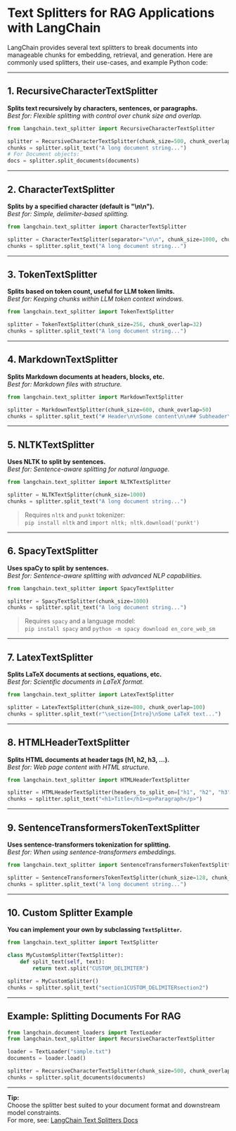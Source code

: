 # Text Splitters for RAG Applications with LangChain

LangChain provides several text splitters to break documents into manageable chunks for embedding, retrieval, and generation. Here are commonly used splitters, their use-cases, and example Python code:

---

## 1. RecursiveCharacterTextSplitter

**Splits text recursively by characters, sentences, or paragraphs.**  
*Best for: Flexible splitting with control over chunk size and overlap.*

```python
from langchain.text_splitter import RecursiveCharacterTextSplitter

splitter = RecursiveCharacterTextSplitter(chunk_size=500, chunk_overlap=50)
chunks = splitter.split_text("A long document string...")
# For Document objects:
docs = splitter.split_documents(documents)
```

---

## 2. CharacterTextSplitter

**Splits by a specified character (default is "\n\n").**  
*Best for: Simple, delimiter-based splitting.*

```python
from langchain.text_splitter import CharacterTextSplitter

splitter = CharacterTextSplitter(separator="\n\n", chunk_size=1000, chunk_overlap=200)
chunks = splitter.split_text("A long document string...")
```

---

## 3. TokenTextSplitter

**Splits based on token count, useful for LLM token limits.**  
*Best for: Keeping chunks within LLM token context windows.*

```python
from langchain.text_splitter import TokenTextSplitter

splitter = TokenTextSplitter(chunk_size=256, chunk_overlap=32)
chunks = splitter.split_text("A long document string...")
```

---

## 4. MarkdownTextSplitter

**Splits Markdown documents at headers, blocks, etc.**  
*Best for: Markdown files with structure.*

```python
from langchain.text_splitter import MarkdownTextSplitter

splitter = MarkdownTextSplitter(chunk_size=600, chunk_overlap=50)
chunks = splitter.split_text("# Header\n\nSome content\n\n## Subheader\nMore content")
```

---

## 5. NLTKTextSplitter

**Uses NLTK to split by sentences.**  
*Best for: Sentence-aware splitting for natural language.*

```python
from langchain.text_splitter import NLTKTextSplitter

splitter = NLTKTextSplitter(chunk_size=1000)
chunks = splitter.split_text("A long document string...")
```
> Requires `nltk` and `punkt` tokenizer:  
> `pip install nltk` and `import nltk; nltk.download('punkt')`

---

## 6. SpacyTextSplitter

**Uses spaCy to split by sentences.**  
*Best for: Sentence-aware splitting with advanced NLP capabilities.*

```python
from langchain.text_splitter import SpacyTextSplitter

splitter = SpacyTextSplitter(chunk_size=1000)
chunks = splitter.split_text("A long document string...")
```
> Requires `spacy` and a language model:  
> `pip install spacy` and `python -m spacy download en_core_web_sm`

---

## 7. LatexTextSplitter

**Splits LaTeX documents at sections, equations, etc.**  
*Best for: Scientific documents in LaTeX format.*

```python
from langchain.text_splitter import LatexTextSplitter

splitter = LatexTextSplitter(chunk_size=800, chunk_overlap=100)
chunks = splitter.split_text(r"\section{Intro}\nSome LaTeX text...")
```

---

## 8. HTMLHeaderTextSplitter

**Splits HTML documents at header tags (h1, h2, h3, ...).**  
*Best for: Web page content with HTML structure.*

```python
from langchain.text_splitter import HTMLHeaderTextSplitter

splitter = HTMLHeaderTextSplitter(headers_to_split_on=["h1", "h2", "h3"])
chunks = splitter.split_text("<h1>Title</h1><p>Paragraph</p>")
```

---

## 9. SentenceTransformersTokenTextSplitter

**Uses sentence-transformers tokenization for splitting.**  
*Best for: When using sentence-transformers embeddings.*

```python
from langchain.text_splitter import SentenceTransformersTokenTextSplitter

splitter = SentenceTransformersTokenTextSplitter(chunk_size=128, chunk_overlap=16)
chunks = splitter.split_text("A long document string...")
```

---

## 10. Custom Splitter Example

**You can implement your own by subclassing `TextSplitter`.**

```python
from langchain.text_splitter import TextSplitter

class MyCustomSplitter(TextSplitter):
    def split_text(self, text):
        return text.split("CUSTOM_DELIMITER")

splitter = MyCustomSplitter()
chunks = splitter.split_text("section1CUSTOM_DELIMITERsection2")
```

---

## Example: Splitting Documents For RAG

```python
from langchain.document_loaders import TextLoader
from langchain.text_splitter import RecursiveCharacterTextSplitter

loader = TextLoader("sample.txt")
documents = loader.load()

splitter = RecursiveCharacterTextSplitter(chunk_size=500, chunk_overlap=50)
chunks = splitter.split_documents(documents)
```

---

**Tip:**  
Choose the splitter best suited to your document format and downstream model constraints.  
For more, see: [LangChain Text Splitters Docs](https://python.langchain.com/docs/modules/data_connection/text_splitters/)